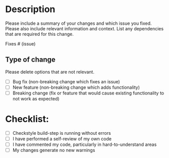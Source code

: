 # Description

Please include a summary of your changes and which issue you fixed. Please also include relevant information and context.
List any dependencies that are required for this change.

Fixes # (issue)

## Type of change

Please delete options that are not relevant.

- [ ] Bug fix (non-breaking change which fixes an issue)
- [ ] New feature (non-breaking change which adds functionality)
- [ ] Breaking change (fix or feature that would cause existing functionality to not work as expected)

# Checklist:

- [ ] Checkstyle build-step is running without errors
- [ ] I have performed a self-review of my own code
- [ ] I have commented my code, particularly in hard-to-understand areas
- [ ] My changes generate no new warnings